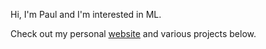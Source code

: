 Hi, I'm Paul and I'm interested in ML.

Check out my personal [website](https://www.pab.dev/) and various projects below.
